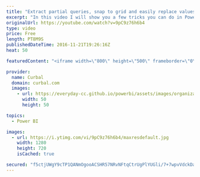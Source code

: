 ```yaml
---
title: "Extract partial queries, snap to grid and easily replace values - Power BI Tips & Tricks #17"
excerpt: "In this video I will show you a few tricks you can do in Power BI: 1. (00:48) Extract parts of a query  2. (04:14) Easily replace values in a cell 3. (05:40) Snap to grid   Enjoy! :)   Looking for a download file? Go to our Download Center: https://curbal.com/donwload-center  SUBSCRIBE to learn more"
originalUrl: https://youtube.com/watch?v=9pC9z76h6b4
type: video
price: Free
length: PT8M9S
publishedDateTime: 2016-11-21T19:26:16Z
heat: 50

featuredContent: "<iframe width=\"800\" height=\"500\" frameborder=\"0\" src=\"https://www.youtube.com/embed/9pC9z76h6b4\" allow=\"accelerometer; autoplay; encrypted-media; gyroscope; picture-in-picture\" allowfullscreen></iframe>"

provider:
  name: Curbal
  domain: curbal.com
  images:
    - url: https://everyday-cc.github.io/powerbi/assets/images/organizations/curbal.com-50x50.jpg
      width: 50
      height: 50

topics:
  - Power BI

images:
  - url: https://i.ytimg.com/vi/9pC9z76h6b4/maxresdefault.jpg
    width: 1280
    height: 720
    isCached: true

secured: "f5ctjUWgY9cTP1QANmOgooACSHR57NRvNFtqCtrUgPlYUGli/7+7wpvVdckDaIgtV7wD6EaAfQuN1IRwHTyP1hcsr27GQD3qrsUBAQasdgjz9HdF1rH/sBY9aEp2cGyz+xPyFAzjOnqQD7aYKf5B84iVyCVfCdXTr8gq5Aygp253gkpP/hzzUr7EdBGRwCq7dQTzUe5dfqRu0fNzHPuIj6vFAVQaRHsu8b01M3IJyBNuQ1HPfZ9HQ6mIWPd7FeB0qvGB6S03ejVnwloDttS4/0EXJIPq7dZk30q2AxuXVtNouo7tRV0VFAYvHKPOC8aI2OYmMOZJnVAL0GQHU71/C/ljLQ1EKlsPcRQtLFpyI1xMr0ZfVEVkZGjrZL5ioJI8cC2XvHv3pCS4QLK9yx3UPmshlkPwO8+LFwYCJBc2xEA=;Audjc1CczWdG6Us3u4xnfg=="
---
```


